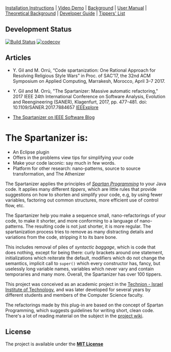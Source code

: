 [Installation Instructions](https://github.com/SpartanRefactoring/Spartanizer/wiki/Installation-Instructions "Installation") | 
[Video Demo](https://github.com/SpartanRefactoring/Spartanizer/wiki/Video-Demos "Demos") |
[Background](https://github.com/SpartanRefactoring/Spartanizer/wiki/Background "Background") | 
[User Manual](https://github.com/SpartanRefactoring/Spartanizer/wiki/User-Manual "User Manual") | 
[Theoretical Background](https://github.com/SpartanRefactoring/Spartanizer/wiki/Theoretical-Background "Theoretical Background") | 
[Developer Guide](https://github.com/SpartanRefactoring/Spartanizer/wiki/Developer-Guide "Developer Guide") | 
[Tippers' List](https://github.com/SpartanRefactoring/Spartanizer/wiki/List-of-Tippers "List of the Tippers")

## Development Status
[![Build Status](https://travis-ci.org/SpartanRefactoring/Spartanizer.svg?branch=master)](https://travis-ci.org/SpartanRefactoring/Spartanizer) [![codecov](https://codecov.io/gh/TechnionYP5777/SmartCity-ParkingManagement/branch/master/graph/badge.svg)](https://codecov.io/gh/SpartanRefactoring/Spartanizer)

## Articles

- Y. Gil and M. Orrú, “Code spartanization: One Rational Approach for Resolving Religious Style Wars” in Proc. of SAC’17, the 32nd ACM Symposium on Applied Computing, Marrakesh, Morocco, April 3–7 2017.

- Y. Gil and M. Orrù, "The Spartanizer: Massive automatic refactoring," 
2017 IEEE 24th International Conference on Software Analysis, Evolution and Reengineering (SANER), Klagenfurt, 2017, pp. 477-481. doi: 10.1109/SANER.2017.7884657
[IEEExplore](http://ieeexplore.ieee.org/stamp/stamp.jsp?tp=&arnumber=7884657&isnumber=7884596)

- [The Spartanizer on IEEE Software Blog](http://blog.ieeesoftware.org/2017/03/the-spartanizer.html "IEEE Software Blog")



# <a name="introduction"></a>The Spartanizer is:
- An Eclipse plugin
- Offers in the problems view tips for simplifying your code 
- Make your code laconic: say much in few words.
- Platform for other research: nano-patterns, source to source transformation, and The Athenizer

<!-- <img style="float: right;" src="https://www.spartan.org.il/images/logo-header.png"/> -->

The Spartanizer applies the principles of *[Spartan Programming]* to your Java code. It applies many different _tippers_, which are little rules that provide suggestions on how to shorten and
simplify your code, e.g, by using fewer variables, factoring out common structures, more efficient use of control flow, etc. 

The Spartanizer help you make a sequence small, nano-refactorings of your code, to make it shorter, and more conforming to a language of nano-patterns. The resulting code is not just shorter, it is more regular. The spartanization process tries to remove as many distracting details and variations from the code, stripping it to its bare bone.

This includes removal of piles of _syntactic baggage_, which is code that does nothing, except for being there:  curly brackets around one statement, initializations which reiterate the default, modifiers which do not change the semantics, implicit call to `super()` which every constructor has, fancy, but uselessly long variable names, variables which never vary and contain temporaries and  many more. Overall, the Spartanizer has over 100 tippers.

This project was conceived as an academic project in the [Technion - Israel
Institute of Technology], and was later developed for several years by
different students and members of the Computer Science faculty.

The refactorings made by this plug-in are based on the concept of Spartan Programming, which suggests guidelines for writing short, clean code. There's a lot of reading material on the subject in the [project wiki].

## License
The project is available under the **[MIT License]**

[Release]: https://github.com/SpartanRefactoring/Spartanizer/releases/tag/2.6.3
[Spartan Programming]: http://blog.codinghorror.com/spartan-programming/
[project wiki]: https://github.com/SpartanRefactoring/spartan-refactoring/wiki/Spartan-Programming
[Technion - Israel Institute of Technology]: http://www.technion.ac.il/en/
[abstract syntax tree]: https://en.wikipedia.org/wiki/Abstract_syntax_tree
[ASTVisitor]: http://help.eclipse.org/mars/index.jsp?topic=%2Forg.eclipse.jdt.doc.isv%2Freference%2Fapi%2Forg%2Feclipse%2Fjdt%2Fcore%2Fdom%2FASTVisitor.html
[MIT License]: https://opensource.org/licenses/MIT


